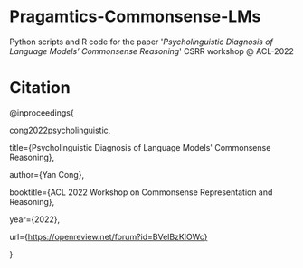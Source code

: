 # Pragamtics-Commonsense-LMs

Python scripts and R code for the paper '_Psycholinguistic Diagnosis of Language Models’ Commonsense Reasoning_' CSRR workshop @ ACL-2022

# Citation

@inproceedings{

cong2022psycholinguistic,

title={Psycholinguistic Diagnosis of Language Models' Commonsense Reasoning},

author={Yan Cong},

booktitle={ACL 2022 Workshop on Commonsense Representation and Reasoning},

year={2022},

url={https://openreview.net/forum?id=BVelBzKlOWc}

}
